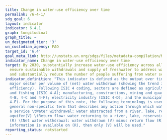 ```yaml
---
title: Change in water-use efficiency over time
permalink: /6-4-1/
sdg_goal: 6
layout: indicator
indicator: 6.4.1
graph: longitudinal
graph_title: ~
un_designated_tier: '3'
un_custodian_agency: FAO
target_id: '6.4'
goal_meta_link: http://unstats.un.org/sdgs/files/metadata-compilation/Metadata-Goal-6.pdf
indicator_name: Change in water-use efficiency over time
target: By 2030, substantially increase water-use efficiency across all sectors and
  ensure sustainable withdrawals and supply of freshwater to address water scarcity
  and substantially reduce the number of people suffering from water scarcity.
indicator_definition: "This indicator is defined as the output over time of a given
  major sector per volume of (net) water withdrawn (showing the trend in water use
  efficiency). Following ISIC 4 coding, sectors are defined as agriculture, forestry
  and fishing (ISIC 4-A); manufacturing, constructions, mining and quarrying (ISIC
  4-B, 4-C and 4-F); electricity industry (ISIC 4-D); and the municipal sector (ISIC
  4-E). For the purpose of this note, the following terminology is used: \tWater use:
  general non-specific term that describes any action through which water provides
  a service \tWater withdrawal: water abstracted from a river, lake, reservoir or
  aquifer(V) \tReturn flow: water returning to a river, lake, reservoir or aquifer
  (R) \tNet water withdrawal: water withdrawn (V) minus return flow (R) Note: If no
  information is available on (R), then only (V) will be used."
reporting_status: notstarted
---
```

